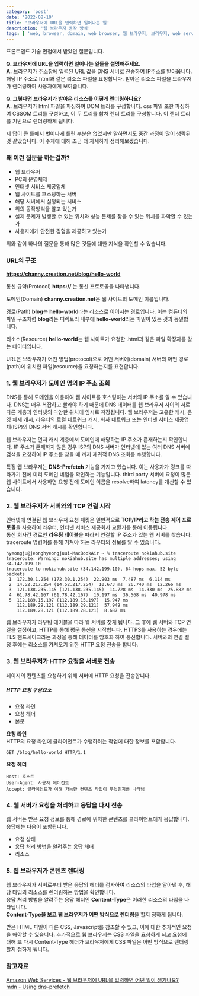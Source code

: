 ```yaml
---
category: 'post'
date: '2022-08-10'
title: '브라우저에 URL을 입력하면 일어나는 일'
description: '웹 브라우저 동작 방식'
tags: [ 'web, browser, domain, web browser, 웹 브라우저, 브라우저, web server, hosting']
---
```


프론트엔드 기술 면접에서 받았던 질문입니다.

**Q. 브라우저에 URL을 입력하면 일어나는 일들을 설명해주세요.**<br>
**A.** 브라우저가 주소창에 입력된 URL 값을 DNS 서버로 전송하여 IP주소를 받아옵니다.
해당 IP 주소로 html과 같은 리소스 파일을 요청합니다.
받아온 리소스 파일을 브라우저가 렌더링하여 사용자에게 보여줍니다.

**Q. 그렇다면 브라우저가 받아온 리소스를 어떻게 렌더링하나요?**<br>
**A.** 브라우저가 html 파일을 파싱하여 DOM 트리를 구성합니다. css 파일 또한 파싱하여 CSSOM 트리를 구성하고, 이 두 트리를 합쳐 렌더 트리를 구성합니다. 이 렌더 트리를 기반으로 렌더링하게 됩니다.

제 답이 큰 틀에서 벗어나게 틀린 부분은 없었지만 말하면서도 중간 과정이 많이 생략된 것 같았습니다. 이 주제에 대해 조금 더 자세하게 정리해보겠습니다.

### 왜 이런 질문을 하는걸까?

- 웹 브라우저
- PC의 운영체제
- 인터넷 서비스 제공업체
- 웹 사이트를 호스팅하는 서버
- 해당 서버에서 실행되는 서비스
- 위의 동작방식을 알고 있는가
- 실제 문제가 발생할 수 있는 위치와 성능 문제를 찾을 수 있는 위치를 파악할 수 있는가
- 사용자에게 안전한 경험을 제공하고 있는가

위와 같이 하나의 질문을 통해 많은 것들에 대한 지식을 확인할 수 있습니다.

### URL의 구조

**https://channy.creation.net/blog/hello-world**

통신 규약(Protocol)
**https://** 는 통신 프로토콜을 나타냅니다.

도메인(Domain)
**channy.creation.net**은 웹 사이트의 도메인 이름입니다.

경로(Path)
**blog**는 **hello-world**라는 리소스로 이어지는 경로입니다. 이는 컴퓨터의 파일 구조처럼 **blog**라는 디렉토리 내부에 **hello-world**라는 파일이 있는 것과 동일합니다.

리소스(Resource)
**hello-world**는 웹 사이트가 요청한 .html과 같은 파일 확장자를 갖는 데이터입니다.

URL은 브라우저가 어떤 방법(protocol)으로 어떤 서버에(domain) 서버의 어떤 경로(path)에 위치한 파일(resource)을 요청하는지를 표현합니다.

### 1. 웹 브라우저가 도메인 명의 IP 주소 조회

DNS를 통해 도메인을 이용하여 웹 사이트를 호스팅하는 서버의 IP 주소를 알 수 있습니다.
DNS는 매우 복잡하고 빨라야 하기 때문에 DNS 데이터를 웹 브라우저 사이의 서로 다른 계층과 인터넷의 다양한 위치에 임시로 저장됩니다.
웹 브라우저는 고유한 캐시, 운영 체제 캐시, 라우터의 로컬 네트워크 캐시, 회사 네트워크 또는 인터넷 서비스 제공업체(ISP)의 DNS 서버 캐시를 확인합니다.

웹 브라우저는 먼저 캐시 계층에서 도메인에 해당하는 IP 주소가 존재하는지 확인합니다.
IP 주소가 존재하지 않은 경우 ISP의 DNS 서버가 인터넷에 있는 여러 DNS 서버에 검색을 요청하여 IP 주소를 찾을 때 까지 재귀적 DNS 조회를 수행합니다.

특정 웹 브라우저는 **DNS-Prefetch** 기능을 가지고 있습니다.
이는 사용자가 링크를 따라가기 전에 미리 도메인 네임을 확인하는 기능입니다.
third party 서버에 요청이 많은 웹 사이트에서 사용하면 요청 전에 도메인 이름을 resolve하여 latency를 개선할 수 있습니다.

### 2. 웹 브라우저가 서버와의 TCP 연결 시작

인터넷에 연결된 웹 브라우저 요청 패킷은 일반적으로 **TCP/IP라고 하는 전송 제어 프로토콜**을 사용하여 라우터, 인터넷 서비스 제공회사 교환기를 통해 이동됩니다.<br>
통신 회사간 경로인 **라우팅 테이블**을 따라서 연결할 IP 주소가 있는 웹 서버를 찾습니다.
traceroute <domain-name> 명령어를 통해 거쳐야 하는 라우터의 정보를 알 수 있습니다.

```shell
hyeongju@jeonghyeongjuui-MacBookAir ~ % traceroute nokiahub.site
traceroute: Warning: nokiahub.site has multiple addresses; using 34.142.199.10
traceroute to nokiahub.site (34.142.199.10), 64 hops max, 52 byte packets
 1  172.30.1.254 (172.30.1.254)  22.903 ms  7.487 ms  6.114 ms
 2  14.52.217.254 (14.52.217.254)  10.673 ms  26.740 ms  12.266 ms
 3  121.138.235.145 (121.138.235.145)  14.728 ms  14.330 ms  25.882 ms
 4  61.78.42.167 (61.78.42.167)  10.197 ms  36.568 ms  40.978 ms
 5  112.189.15.197 (112.189.15.197)  15.947 ms
    112.189.29.121 (112.189.29.121)  57.949 ms
    112.189.28.121 (112.189.28.121)  8.687 ms
```

웹 브라우저가 라우팅 테이블을 따라 웹 서버를 찾게 됩니다.
그 후에 웹 서버와 TCP 연결을 설정하고, HTTP를 통해 평문 통신을 시작합니다.
HTTPS를 사용하는 경우에는 TLS 핸드셰이크라는 과정을 통해 데이터를 암호화 하여 통신합니다.
서버와의 연결 설정 후에는 리소스를 가져오기 위한 HTTP 요청 전송을 합니다.

### 3. 웹 브라우저가 HTTP 요청을 서버로 전송

페이지의 컨텐츠를 요청하기 위해 서버에 HTTP 요청을 전송합니다.

##### HTTP 요청 구성요소

- 요청 라인
- 요청 헤더
- 본문

**요청 라인**<br>
HTTP의 요청 라인에 클라이언트가 수행하려는 작업에 대한 정보를 포함합니다.

```shell
GET /blog/hello-world HTTP/1.1
```

**요청 헤더**<br>

```shell
Host: 호스트
User-Agent: 사용자 에이전트
Accept: 클라이언트가 이해 가능한 컨텐츠 타입이 무엇인지를 나타냄
```

### 4. 웹 서버가 요청을 처리하고 응답을 다시 전송

웹 서버는 받은 요청 정보를 통해 경로에 위치한 콘텐츠를 클라이언트에게 응답합니다.<br>
응답에는 다음이 포함됩니다.

- 요청 상태
- 응답 처리 방법을 알려주는 응답 헤더
- 리소스

### 5. 웹 브라우저가 콘텐츠 렌더링

웹 브라우저가 서버로부터 받은 응답의 헤더를 검사하여 리소스의 타입을 알아낸 후, 해당 타입의 리소스를 렌더링하는 방법을 확인합니다.<br>
응답 처리 방법을 알려주는 응답 헤더인 **Content-Type**은 이러한 리소스의 타입을 나타냅니다.<br>
**Content-Type을 보고 웹 브라우저가 어떤 방식으로 렌더링**을 할지 정하게 됩니다.<br>

받은 HTML 파일이 다른 CSS, Javascript를 참조할 수 있고, 이에 대한 추가적인 요청을 해야할 수 있습니다.
추가적으로 웹 브라우저는 CSS 파일을 요청하게 되고 요청에 대해 또 다시 Content-Type 헤더가 브라우저에게 CSS 파일은 어떤 방식으로 렌더링 할지 정하게 됩니다.<br>

### 참고자료

[Amazon Web Services - 웹 브라우저에 URL을 입력하면 어떤 일이 생기나요?](https://aws.amazon.com/ko/blogs/korea/what-happens-when-you-type-a-url-into-your-browser/)<br>
[mdn - Using dns-prefetch](https://developer.mozilla.org/en-US/docs/Web/Performance/dns-prefetch)<br>
